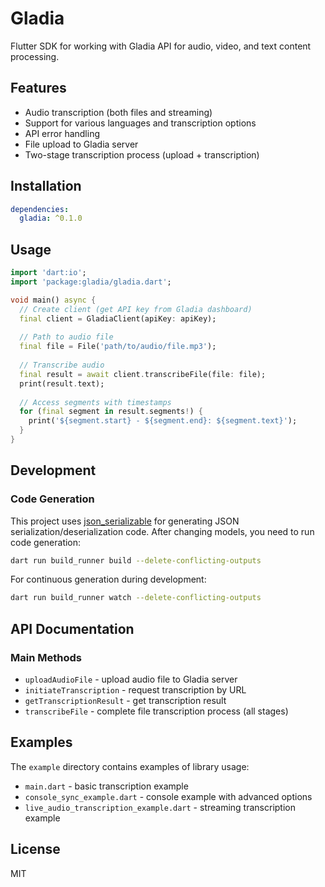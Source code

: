 # Gladia

Flutter SDK for working with Gladia API for audio, video, and text content processing.

## Features

- Audio transcription (both files and streaming)
- Support for various languages and transcription options
- API error handling
- File upload to Gladia server
- Two-stage transcription process (upload + transcription)

## Installation

```yaml
dependencies:
  gladia: ^0.1.0
```

## Usage

```dart
import 'dart:io';
import 'package:gladia/gladia.dart';

void main() async {
  // Create client (get API key from Gladia dashboard)
  final client = GladiaClient(apiKey: apiKey);
  
  // Path to audio file
  final file = File('path/to/audio/file.mp3');
  
  // Transcribe audio
  final result = await client.transcribeFile(file: file);
  print(result.text);
  
  // Access segments with timestamps
  for (final segment in result.segments!) {
    print('${segment.start} - ${segment.end}: ${segment.text}');
  }
}
```

## Development

### Code Generation

This project uses [json_serializable](https://pub.dev/packages/json_serializable) for generating JSON serialization/deserialization code. After changing models, you need to run code generation:

```bash
dart run build_runner build --delete-conflicting-outputs
```

For continuous generation during development:

```bash
dart run build_runner watch --delete-conflicting-outputs
```

## API Documentation

### Main Methods

- `uploadAudioFile` - upload audio file to Gladia server
- `initiateTranscription` - request transcription by URL
- `getTranscriptionResult` - get transcription result
- `transcribeFile` - complete file transcription process (all stages)

## Examples

The `example` directory contains examples of library usage:

- `main.dart` - basic transcription example
- `console_sync_example.dart` - console example with advanced options
- `live_audio_transcription_example.dart` - streaming transcription example

## License

MIT 